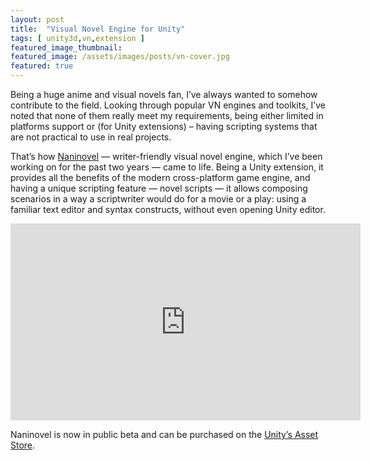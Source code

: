 ```yaml
---
layout: post
title:  "Visual Novel Engine for Unity"
tags: [ unity3d,vn,extension ]
featured_image_thumbnail: 
featured_image: /assets/images/posts/vn-cover.jpg
featured: true
---
```


Being a huge anime and visual novels fan, I’ve always wanted to somehow contribute to the field. Looking through popular VN engines and toolkits, I’ve noted that none of them really meet my requirements, being either limited in platforms support or (for Unity extensions) – having scripting systems that are not practical to use in real projects.

That’s how [Naninovel](https://naninovel.com/) — writer-friendly visual novel engine, which I’ve been working on for the past two years — came to life. Being a Unity extension, it provides all the benefits of the modern cross-platform game engine, and having a unique scripting feature — novel scripts — it allows composing scenarios in a way a scriptwriter would do for a movie or a play: using a familiar text editor and syntax constructs, without even opening Unity editor.

<iframe width="560" height="315" src="https://www.youtube.com/embed/lRxIKDU9z4k" frameborder="0" allow="accelerometer; autoplay; encrypted-media; gyroscope; picture-in-picture" allowfullscreen></iframe>

Naninovel is now in public beta and can be purchased on the [Unity’s Asset Store](https://u3d.as/1pg9).